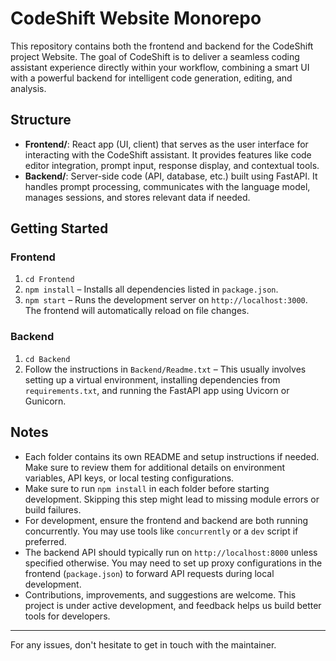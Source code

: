 # CodeShift Website Monorepo

This repository contains both the frontend and backend for the CodeShift project Website. The goal of CodeShift is to deliver a seamless coding assistant experience directly within your workflow, combining a smart UI with a powerful backend for intelligent code generation, editing, and analysis.

## Structure

- **Frontend/**: React app (UI, client) that serves as the user interface for interacting with the CodeShift assistant. It provides features like code editor integration, prompt input, response display, and contextual tools.
- **Backend/**: Server-side code (API, database, etc.) built using FastAPI. It handles prompt processing, communicates with the language model, manages sessions, and stores relevant data if needed.

## Getting Started

### Frontend
1. `cd Frontend`
2. `npm install` – Installs all dependencies listed in `package.json`.
3. `npm start` – Runs the development server on `http://localhost:3000`. The frontend will automatically reload on file changes.

### Backend
1. `cd Backend`
2. Follow the instructions in `Backend/Readme.txt` – This usually involves setting up a virtual environment, installing dependencies from `requirements.txt`, and running the FastAPI app using Uvicorn or Gunicorn.

## Notes
- Each folder contains its own README and setup instructions if needed. Make sure to review them for additional details on environment variables, API keys, or local testing configurations.
- Make sure to run `npm install` in each folder before starting development. Skipping this step might lead to missing module errors or build failures.
- For development, ensure the frontend and backend are both running concurrently. You may use tools like `concurrently` or a `dev` script if preferred.
- The backend API should typically run on `http://localhost:8000` unless specified otherwise. You may need to set up proxy configurations in the frontend (`package.json`) to forward API requests during local development.
- Contributions, improvements, and suggestions are welcome. This project is under active development, and feedback helps us build better tools for developers.

---

For any issues, don't hesitate to get in touch with the maintainer.
